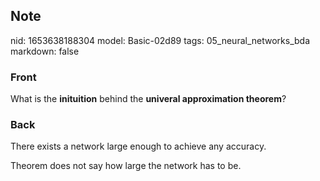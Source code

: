 ## Note
nid: 1653638188304
model: Basic-02d89
tags: 05_neural_networks_bda
markdown: false

### Front
What is the <b>inituition</b> behind the <b>univeral approximation
theorem</b>?

### Back
There exists a network large enough to achieve any accuracy.

Theorem does not say how large the network has to be.
